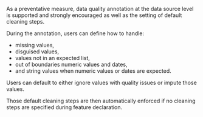 As a preventative measure, data quality annotation at the data source level is supported and strongly encouraged as well as the setting of default cleaning steps.

During the annotation, users can define how to handle:

* missing values,
* disguised values,
* values not in an expected list,
* out of boundaries numeric values and dates,
* and string values when numeric values or dates are expected.

Users can default to either ignore values with quality issues or impute those values.

Those default cleaning steps are then automatically enforced if no cleaning steps are specified during feature declaration.
